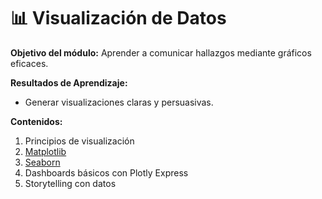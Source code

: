 # 📊 Visualización de Datos
**Objetivo del módulo:** Aprender a comunicar hallazgos mediante gráficos eficaces.

**Resultados de Aprendizaje:**
- Generar visualizaciones claras y persuasivas.

**Contenidos:**
1. Principios de visualización
2. [Matplotlib](Matplotlib.ipynb)
3. [Seaborn](Seaborn.ipynb)
4. Dashboards básicos con Plotly Express
5. Storytelling con datos